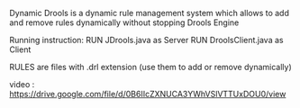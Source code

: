 Dynamic Drools is a dynamic rule management system which allows to add and remove rules dynamically without stopping Drools Engine

Running instruction:
RUN JDrools.java as Server
RUN DroolsClient.java as Client

RULES are files with .drl extension (use them to add or remove dynamically)

video : https://drive.google.com/file/d/0B6IIcZXNUCA3YWhVSlVTTUxDOU0/view
